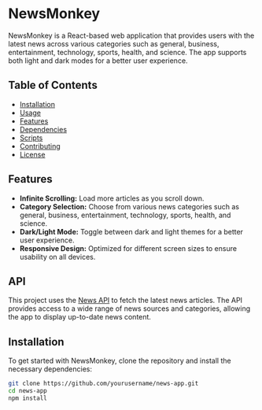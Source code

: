 # NewsMonkey

NewsMonkey is a React-based web application that provides users with the latest news across various categories such as general, business, entertainment, technology, sports, health, and science. The app supports both light and dark modes for a better user experience.

## Table of Contents

- [Installation](#installation)
- [Usage](#usage)
- [Features](#features)
- [Dependencies](#dependencies)
- [Scripts](#scripts)
- [Contributing](#contributing)
- [License](#license)

## Features

- **Infinite Scrolling:** Load more articles as you scroll down.
- **Category Selection:** Choose from various news categories such as general, business, entertainment, technology, sports, health, and science.
- **Dark/Light Mode:** Toggle between dark and light themes for a better user experience.
- **Responsive Design:** Optimized for different screen sizes to ensure usability on all devices.

## API

This project uses the [News API](https://newsapi.org/) to fetch the latest news articles. The API provides access to a wide range of news sources and categories, allowing the app to display up-to-date news content.

## Installation

To get started with NewsMonkey, clone the repository and install the necessary dependencies:

```bash
git clone https://github.com/yourusername/news-app.git
cd news-app
npm install
```
